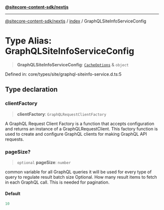 [**@sitecore-content-sdk/nextjs**](../../README.md)

***

[@sitecore-content-sdk/nextjs](../../README.md) / [index](../README.md) / GraphQLSiteInfoServiceConfig

# Type Alias: GraphQLSiteInfoServiceConfig

> **GraphQLSiteInfoServiceConfig**: [`CacheOptions`](../interfaces/CacheOptions.md) & `object`

Defined in: core/types/site/graphql-siteinfo-service.d.ts:5

## Type declaration

### clientFactory

> **clientFactory**: `GraphQLRequestClientFactory`

A GraphQL Request Client Factory is a function that accepts configuration and returns an instance of a GraphQLRequestClient.
This factory function is used to create and configure GraphQL clients for making GraphQL API requests.

### pageSize?

> `optional` **pageSize**: `number`

common variable for all GraphQL queries
it will be used for every type of query to regulate result batch size
Optional. How many result items to fetch in each GraphQL call. This is needed for pagination.

#### Default

```ts
10
```
